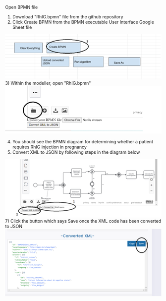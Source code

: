 Open BPMN file
1) Download "RhIG.bpmn" file from the github repository
2) Click Create BPMN from the BPMN executable User Interface Google Sheet file
<img src ="create BPMN.png">
3) Within the modeller, open "RhIG.bpmn"
<img src ="open example bpmn.png">

4) You should see the BPMN diagram for determining whether a patient requires RhIG injection in pregnancy
6) Convert XML to JSON by following steps in the diagram below 
<img src ="open bpmn file.png">
7) Click the button which says Save once the XML code has been converted to JSON
<img src="save json.png">
